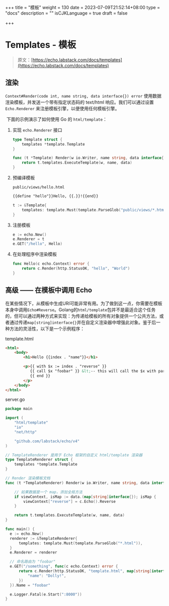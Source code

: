 +++
title = "模板"
weight = 130
date = 2023-07-09T21:52:14+08:00
type = "docs"
description = ""
isCJKLanguage = true
draft = false

+++

# Templates - 模板

> 原文：[https://echo.labstack.com/docs/templates](https://echo.labstack.com/docs/templates)

## 渲染

​	`Context#Render(code int, name string, data interface{}) error` 使用数据渲染模板，并发送一个带有指定状态码的 text/html 响应。我们可以通过设置 `Echo.Renderer` 来注册模板引擎，以便使用任何模板引擎。

​	下面的示例演示了如何使用 Go 的 `html/template`：

1. 实现 `echo.Renderer` 接口

   ```go
   type Template struct {
       templates *template.Template
   }
   
   func (t *Template) Render(w io.Writer, name string, data interface{}, c echo.Context) error {
       return t.templates.ExecuteTemplate(w, name, data)
   }
   ```

   

2. 预编译模板

   `public/views/hello.html`

   ```html
   {{define "hello"}}Hello, {{.}}!{{end}}
   ```

   

   ```go
   t := &Template{
       templates: template.Must(template.ParseGlob("public/views/*.html")),
   }
   ```

   

3. 注册模板

   ```go
   e := echo.New()
   e.Renderer = t
   e.GET("/hello", Hello)
   ```

   

4. 在处理程序中渲染模板

   ```go
   func Hello(c echo.Context) error {
       return c.Render(http.StatusOK, "hello", "World")
   }
   ```

   

## 高级 —— 在模板中调用 Echo

​	在某些情况下，从模板中生成URI可能非常有用。为了做到这一点，你需要在模板本身中调用`Echo#Reverse`。Golang的`html/template`包并不是最适合这个任务的，但可以通过两种方式来实现：为传递给模板的所有对象提供一个公共方法，或者通过传递`map[string]interface{}`并在自定义渲染器中增强此对象。鉴于后一种方法的灵活性，以下是一个示例程序：

template.html

```html
<html>
    <body>
        <h1>Hello {{index . "name"}}</h1>

        <p>{{ with $x := index . "reverse" }}
           {{ call $x "foobar" }} &lt;-- this will call the $x with parameter "foobar"
           {{ end }}
        </p>
    </body>
</html>
```

server.go

```go
package main

import (
    "html/template"
    "io"
    "net/http"

    "github.com/labstack/echo/v4"
)

// TemplateRenderer 是用于 Echo 框架的自定义 html/template 渲染器
type TemplateRenderer struct {
    templates *template.Template
}

// Render 渲染模板文档
func (t *TemplateRenderer) Render(w io.Writer, name string, data interface{}, c echo.Context) error {

    // 如果数据是一个 map，添加全局方法
    if viewContext, isMap := data.(map[string]interface{}); isMap {
        viewContext["reverse"] = c.Echo().Reverse
    }

    return t.templates.ExecuteTemplate(w, name, data)
}

func main() {
  e := echo.New()
  renderer := &TemplateRenderer{
      templates: template.Must(template.ParseGlob("*.html")),
  }
  e.Renderer = renderer

  // 命名路由为 "foobar"
  e.GET("/something", func(c echo.Context) error {
      return c.Render(http.StatusOK, "template.html", map[string]interface{}{
          "name": "Dolly!",
      })
  }).Name = "foobar"

  e.Logger.Fatal(e.Start(":8000"))
}
```



